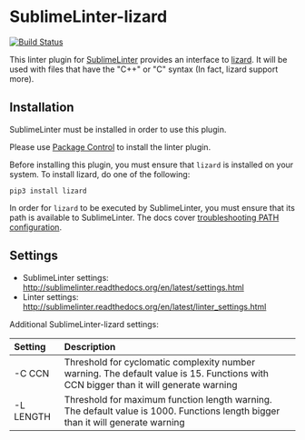SublimeLinter-lizard
================================

[![Build Status](https://travis-ci.org/binss/SublimeLinter-lizard.svg?branch=master)](https://travis-ci.org/binss/SublimeLinter-lizard)

This linter plugin for [SublimeLinter](https://github.com/SublimeLinter/SublimeLinter) provides an interface to [lizard](https://github.com/terryyin/lizard). It will be used with files that have the "C++" or "C" syntax (In fact, lizard support more).

## Installation
SublimeLinter must be installed in order to use this plugin. 

Please use [Package Control](https://packagecontrol.io) to install the linter plugin.

Before installing this plugin, you must ensure that `lizard` is installed on your system. To install lizard, do one of the following:

```
pip3 install lizard
```

In order for `lizard` to be executed by SublimeLinter, you must ensure that its path is available to SublimeLinter. The docs cover [troubleshooting PATH configuration](http://sublimelinter.readthedocs.io/en/latest/troubleshooting.html#finding-a-linter-executable).

## Settings
- SublimeLinter settings: http://sublimelinter.readthedocs.org/en/latest/settings.html
- Linter settings: http://sublimelinter.readthedocs.org/en/latest/linter_settings.html

Additional SublimeLinter-lizard settings:

|Setting  |Description    |
|:--------|:--------------|
|-C CCN   |Threshold for cyclomatic complexity number warning. The default value is 15. Functions with CCN bigger than it will generate warning |
|-L LENGTH|Threshold for maximum function length warning. The default value is 1000. Functions length bigger than it will generate warning|
